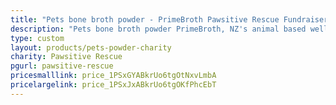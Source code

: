 ```yaml
---
title: "Pets bone broth powder - PrimeBroth Pawsitive Rescue Fundraiser"
description: "Pets bone broth powder PrimeBroth, NZ's animal based wellness drink for pets"
type: custom
layout: products/pets-powder-charity
charity: Pawsitive Rescue
pgurl: pawsitive-rescue
pricesmalllink: price_1PSxGYABkrUo6tgOtNxvLmbA
pricelargelink: price_1PSxJxABkrUo6tgOKfPhcEbT
---
```



